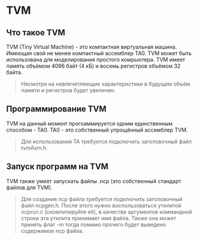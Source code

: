 # TVM
## Что такое TVM
TVM (Tiny Virtual Machine) - это компактная виртуальная машина. Имеющая свой не менее компактный ассемблер TA0. TVM может быть использована для моделирования простого комрьютера. TVM имеет память объёмом 4096 байт (4 кБ) и восемь регистров объёмом 32 байта.
> Несмотря на невпечетляющие характеристики в будущем объём памяти и регистров будет увеличен.

## Программирование TVM
TVM на данный момент прогоаммируется одним единственным способом - TA0. TA0 - это собственный упрощённый ассемблер TVM. 
> Для использования TA требуется подключить заголовочный файл tvmAsm.h.

## Запуск программ на TVM
TVM также умеет запускать файлы .ncp (это собственный стандарт файлов для TVM).
> Для создания ncp файла требуется подключить заголовочный файл ncpgen.h. После этого нужно воспользоваться утилитой ncprun.c (скомпилируйте её), в качестве аргументов коммандной строки эта утилита принимает имя файла.
> Также она может принять флаг -m тогда помимо прочего будет выведено содержимое ncp файла.
